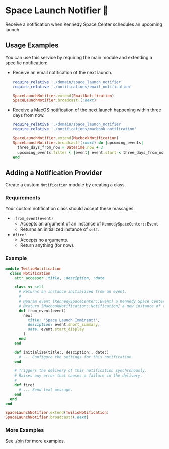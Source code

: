 # Space Launch Notifier 🚀
Receive a notification when Kennedy Space Center schedules an upcoming launch.

## Usage Examples
You can use this service by requiring the main module and extending a specific notification:

- Receive an email notification of the next launch.
  ```rb
  require_relative './domain/space_launch_notifier' 
  require_relative './notifications/email_notification'

  SpaceLaunchNotifier.extend(EmailNotification)
  SpaceLaunchNotifier.broadcast!(:next)

  ```

- Receive a MacOS notification of the next launch happening within three days from now.

  ```rb
  require_relative './domain/space_launch_notifier' 
  require_relative './notifications/macbook_notification'

  SpaceLaunchNotifier.extend(MacbookNotification)
  SpaceLaunchNotifier.broadcast!(:next) do |upcoming_events|
    three_days_from_now = DateTime.now + 3
    upcoming_events.filter { |event| event.start < three_days_from_now }
  end
  ```

## Adding a Notification Provider
Create a custom `Notification` module by creating a class.

### Requirements
Your custom notification class should accept these massages:
- `.from_event(event)`
  - Accepts an argument of an instance of `KennedySpaceCenter::Event`
  - Returns an initialized instance of `self`.
- `#fire!`
  - Accepts no arguments.
  - Return anything (for now).

### Example
```rb
module TwilioNotification
  class Notification
    attr_accessor :title, :desciption, :date

    class << self
      # Returns an instance initialized from an event.
      #
      # @param event [KennedySpaceCenter::Event] a Kennedy Space Center event.
      # @return [MacbookNotification::Notification] a new instance of this class.
      def from_event(event)
        new(
          title: 'Space Launch Imminent!',
          desciption: event.short_summary,
          date: event.start_display
        )
      end
    end

    def initialize(title:, desciption:, date:)
      # ... Configure the settings for this notification.
    end

    # Triggers the delivery of this notification synchronously.
    # Raises any error that causes a failure in the delivery.
    #
    def fire!
      # ... Send text message.
    end
  end
end

SpaceLaunchNotifier.extend(TwilioNotification)
SpaceLaunchNotifier.broadcast!(:next)
```

### More Examples
See [./bin](https://github.com/kevinmirc/space-launch-notifier/tree/master/bin) for more examples.
